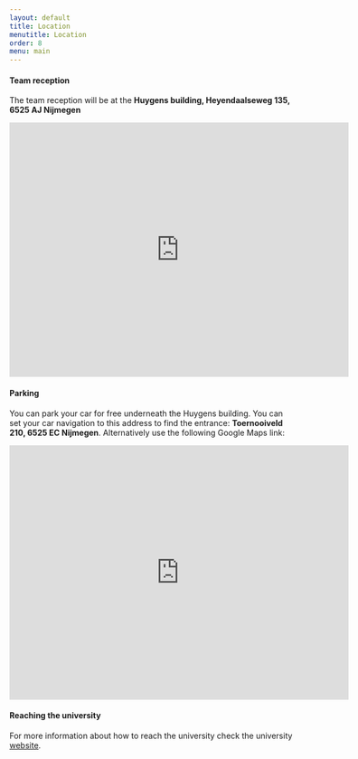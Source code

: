 ```yaml
---
layout: default
title: Location
menutitle: Location
order: 8
menu: main
---
```


#### Team reception

The team reception will be at the **Huygens building, Heyendaalseweg 135, 6525 AJ Nijmegen**

<iframe src="https://www.google.com/maps/embed?pb=!1m18!1m12!1m3!1d2466.0248293483896!2d5.866427715912413!3d51.82397689532755!2m3!1f0!2f0!3f0!3m2!1i1024!2i768!4f13.1!3m3!1m2!1s0x47c708fb1e9abd15%3A0x5352a627fddb576d!2sHuygensgebouw%2C+Heyendaalseweg+135%2C+6525+AJ+Nijmegen!5e0!3m2!1snl!2snl!4v1544536814940" width="600" height="450" frameborder="0" style="border:0" allowfullscreen></iframe>

#### Parking

You can park your car for free underneath the Huygens building. You can set your car navigation to this address to find the entrance: **Toernooiveld 210, 6525 EC Nijmegen**. Alternatively use the following Google Maps link:

<iframe src="https://www.google.com/maps/embed?pb=!1m18!1m12!1m3!1d2466.0248293483896!2d5.866427715912413!3d51.82397689532755!2m3!1f0!2f0!3f0!3m2!1i1024!2i768!4f13.1!3m3!1m2!1s0x47c708fb015f2039%3A0xcc7b1987498608b2!2sParkeergarage+Huygensgebouw!5e0!3m2!1snl!2snl!4v1544537024121" width="600" height="450" frameborder="0" style="border:0" allowfullscreen></iframe>

#### Reaching the university

For more information about how to reach the university check the university [website](https://www.ru.nl/science/about_the_faculty/contact/how-get/).
